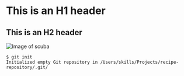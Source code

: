 # This is an H1 header
## This is an H2 header


![Image of scuba](https://octodex.github.com/images/scubatocat.png)

```
$ git init
Initialized empty Git repository in /Users/skills/Projects/recipe-repository/.git/
```
